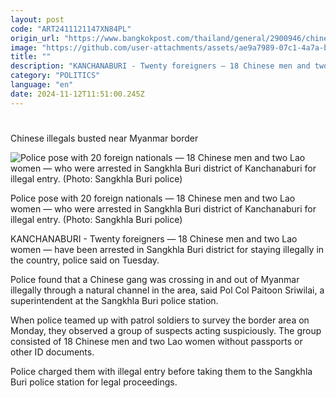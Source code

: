 ```yaml
---
layout: post
code: "ART2411121147XN84PL"
origin_url: "https://www.bangkokpost.com/thailand/general/2900946/chinese-illegals-busted-near-myanmar-border"
image: "https://github.com/user-attachments/assets/ae9a7989-07c1-4a7a-b577-b04bf335958d"
title: ""
description: "KANCHANABURI - Twenty foreigners — 18 Chinese men and two Lao women — have been arrested in Sangkhla Buri district for staying illegally in the country, police said on Tuesday."
category: "POLITICS"
language: "en"
date: 2024-11-12T11:51:00.245Z
---
```


# 

Chinese illegals busted near Myanmar border

![Police pose with 20 foreign nationals — 18 Chinese men and two Lao women — who were arrested in Sangkhla Buri district of Kanchanaburi for illegal entry. (Photo: Sangkhla Buri police)](https://github.com/user-attachments/assets/f945a181-0ae4-4807-b376-5ba4ca722bb3)

Police pose with 20 foreign nationals — 18 Chinese men and two Lao women — who were arrested in Sangkhla Buri district of Kanchanaburi for illegal entry. (Photo: Sangkhla Buri police)

KANCHANABURI - Twenty foreigners — 18 Chinese men and two Lao women — have been arrested in Sangkhla Buri district for staying illegally in the country, police said on Tuesday.

Police found that a Chinese gang was crossing in and out of Myanmar illegally through a natural channel in the area, said Pol Col Paitoon Sriwilai, a superintendent at the Sangkhla Buri police station.

When police teamed up with patrol soldiers to survey the border area on Monday, they observed a group of suspects acting suspiciously. The group consisted of 18 Chinese men and two Lao women without passports or other ID documents.

Police charged them with illegal entry before taking them to the Sangkhla Buri police station for legal proceedings.